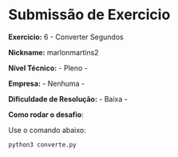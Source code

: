 # Submissão de Exercicio

**Exercicio:** 6 - Converter Segundos

**Nickname:** marlonmartins2

**Nível Técnico:** - Pleno -

**Empresa:** - Nenhuma -


**Dificuldade de Resolução:** - Baixa -


**Como rodar o desafio**: 

Use o comando abaixo: 
```bash
python3 converte.py
```